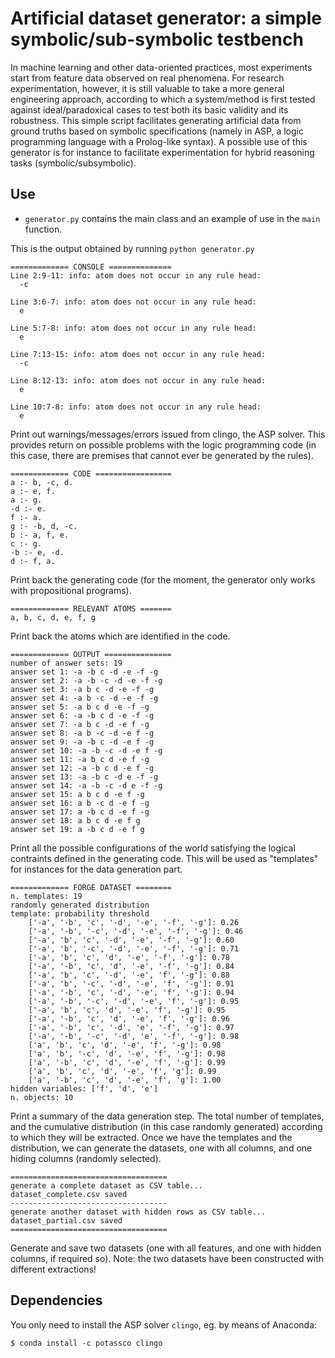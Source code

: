 # Artificial dataset generator: a simple symbolic/sub-symbolic testbench

In machine learning and other data-oriented practices, most experiments start from feature data observed on real phenomena. For research experimentation, however, it is still valuable to take a more general engineering approach, according to which a system/method is first tested against ideal/paradoxical cases to test both its basic validity and its robustness. This simple script facilitates generating artificial data from ground truths based on symbolic specifications (namely in ASP, a logic programming language with a Prolog-like syntax). A possible use of this generator is for instance to facilitate experimentation for hybrid reasoning tasks (symbolic/subsymbolic).

## Use

- `generator.py` contains the main class and an example of use in the `main` function.

This is the output obtained by running `python generator.py`

```
============= CONSOLE ==============
Line 2:9-11: info: atom does not occur in any rule head:
  -c

Line 3:6-7: info: atom does not occur in any rule head:
  e

Line 5:7-8: info: atom does not occur in any rule head:
  e

Line 7:13-15: info: atom does not occur in any rule head:
  -c

Line 8:12-13: info: atom does not occur in any rule head:
  e

Line 10:7-8: info: atom does not occur in any rule head:
  e
```
Print out warnings/messages/errors issued from clingo, the ASP solver. This provides return on possible problems with the logic programming code (in this case, there are premises that cannot ever be generated by the rules).

```
============= CODE =================
a :- b, -c, d.
a :- e, f.
a :- g.
-d :- e.
f :- a.
g :- -b, d, -c. 
b :- a, f, e.
c :- g.
-b :- e, -d.
d :- f, a.
```
Print back the generating code (for the moment, the generator only works with propositional programs). 

```
============= RELEVANT ATOMS =======
a, b, c, d, e, f, g
```

Print back the atoms which are identified in the code.

```
============= OUTPUT ===============
number of answer sets: 19
answer set 1: -a -b c -d -e -f -g
answer set 2: -a -b -c -d -e -f -g
answer set 3: -a b c -d -e -f -g
answer set 4: -a b -c -d -e -f -g
answer set 5: -a b c d -e -f -g
answer set 6: -a -b c d -e -f -g
answer set 7: -a b c -d -e f -g
answer set 8: -a b -c -d -e f -g
answer set 9: -a -b c -d -e f -g
answer set 10: -a -b -c -d -e f -g
answer set 11: -a b c d -e f -g
answer set 12: -a -b c d -e f -g
answer set 13: -a -b c -d e -f -g
answer set 14: -a -b -c -d e -f -g
answer set 15: a b c d -e f -g
answer set 16: a b -c d -e f -g
answer set 17: a -b c d -e f -g
answer set 18: a b c d -e f g
answer set 19: a -b c d -e f g
```

Print all the possible configurations of the world satisfying the logical contraints defined in the generating code. This will be used as "templates" for instances for the data generation part.

```
============= FORGE DATASET ========
n. templates: 19
randomly generated distribution
template: probability threshold
    ['-a', '-b', 'c', '-d', '-e', '-f', '-g']: 0.26 
    ['-a', '-b', '-c', '-d', '-e', '-f', '-g']: 0.46 
    ['-a', 'b', 'c', '-d', '-e', '-f', '-g']: 0.60 
    ['-a', 'b', '-c', '-d', '-e', '-f', '-g']: 0.71 
    ['-a', 'b', 'c', 'd', '-e', '-f', '-g']: 0.78 
    ['-a', '-b', 'c', 'd', '-e', '-f', '-g']: 0.84 
    ['-a', 'b', 'c', '-d', '-e', 'f', '-g']: 0.88 
    ['-a', 'b', '-c', '-d', '-e', 'f', '-g']: 0.91 
    ['-a', '-b', 'c', '-d', '-e', 'f', '-g']: 0.94 
    ['-a', '-b', '-c', '-d', '-e', 'f', '-g']: 0.95 
    ['-a', 'b', 'c', 'd', '-e', 'f', '-g']: 0.95 
    ['-a', '-b', 'c', 'd', '-e', 'f', '-g']: 0.96 
    ['-a', '-b', 'c', '-d', 'e', '-f', '-g']: 0.97 
    ['-a', '-b', '-c', '-d', 'e', '-f', '-g']: 0.98 
    ['a', 'b', 'c', 'd', '-e', 'f', '-g']: 0.98 
    ['a', 'b', '-c', 'd', '-e', 'f', '-g']: 0.98 
    ['a', '-b', 'c', 'd', '-e', 'f', '-g']: 0.99 
    ['a', 'b', 'c', 'd', '-e', 'f', 'g']: 0.99 
    ['a', '-b', 'c', 'd', '-e', 'f', 'g']: 1.00 
hidden variables: ['f', 'd', 'e']
n. objects: 10
```
Print a summary of the data generation step. The total number of templates, and the cumulative distribution (in this case randomly generated) according to which they will be extracted. Once we have the templates and the distribution, we can generate the datasets, one with all columns, and one hiding columns (randomly selected). 

```
===================================
generate a complete dataset as CSV table...
dataset_complete.csv saved
-----------------------------------
generate another dataset with hidden rows as CSV table...
dataset_partial.csv saved
===================================
```
Generate and save two datasets (one with all features, and one with hidden columns, if required so). Note: the two datasets have been constructed with different extractions!


## Dependencies

You only need to install the ASP solver `clingo`, eg. by means of Anaconda:

```
$ conda install -c potassco clingo
```
